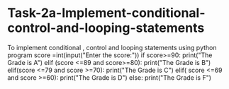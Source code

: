 # Task-2a-Implement-conditional-control-and-looping-statements
To implement conditional , control and looping statements using python program
score =int(input("Enter the score:"))
if score>=90:
    print("The Grade is A")
elif (score <=89 and score>=80):
    print("The Grade is B")
elif(score <=79 and score >=70):
    print("The Grade is C")
elif( score <=69 and score >=60):
    print("The Grade is D")
else:
    print("The Grade is F")
